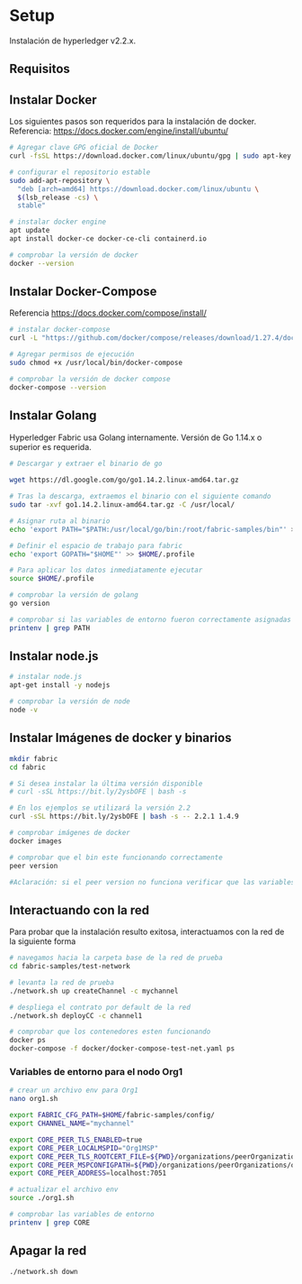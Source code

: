 # Setup
Instalación de hyperledger v2.2.x.

## Requisitos

## Instalar Docker
Los siguientes pasos son requeridos para la instalación de docker. Referencia: https://docs.docker.com/engine/install/ubuntu/

```bash
# Agregar clave GPG oficial de Docker
curl -fsSL https://download.docker.com/linux/ubuntu/gpg | sudo apt-key add -

# configurar el repositorio estable
sudo add-apt-repository \
  "deb [arch=amd64] https://download.docker.com/linux/ubuntu \
  $(lsb_release -cs) \
  stable"

# instalar docker engine
apt update
apt install docker-ce docker-ce-cli containerd.io

# comprobar la versión de docker
docker --version
```

## Instalar Docker-Compose

Referencia https://docs.docker.com/compose/install/

```bash
# instalar docker-compose
curl -L "https://github.com/docker/compose/releases/download/1.27.4/docker-compose-$(uname -s)-$(uname -m)" -o /usr/local/bin/docker-compose

# Agregar permisos de ejecución
sudo chmod +x /usr/local/bin/docker-compose

# comprobar la versión de docker compose
docker-compose --version
```

## Instalar Golang
Hyperledger Fabric usa Golang internamente. Versión de Go 1.14.x o superior es requerida.

```bash 
# Descargar y extraer el binario de go
	
wget https://dl.google.com/go/go1.14.2.linux-amd64.tar.gz

# Tras la descarga, extraemos el binario con el siguiente comando
sudo tar -xvf go1.14.2.linux-amd64.tar.gz -C /usr/local/

# Asignar ruta al binario
echo 'export PATH="$PATH:/usr/local/go/bin:/root/fabric-samples/bin"' >> $HOME/.profile

# Definir el espacio de trabajo para fabric
echo 'export GOPATH="$HOME"' >> $HOME/.profile

# Para aplicar los datos inmediatamente ejecutar
source $HOME/.profile

# comprobar la versión de golang
go version

# comprobar si las variables de entorno fueron correctamente asignadas
printenv | grep PATH
```

## Instalar node.js

```bash
# instalar node.js
apt-get install -y nodejs

# comprobar la versión de node
node -v
```

## Instalar Imágenes de docker y binarios

```bash
mkdir fabric
cd fabric

# Si desea instalar la última versión disponible
# curl -sSL https://bit.ly/2ysbOFE | bash -s

# En los ejemplos se utilizará la versión 2.2
curl -sSL https://bit.ly/2ysbOFE | bash -s -- 2.2.1 1.4.9

# comprobar imágenes de docker
docker images

# comprobar que el bin este funcionando correctamente
peer version

#Aclaración: si el peer version no funciona verificar que las variables de entorno de GOLANG estén correctamente declaradas en $HOME/.profile y en ~/.bashrc

```

## Interactuando con la red

Para probar que la instalación resulto exitosa, interactuamos con la red de la siguiente forma

```bash
# navegamos hacia la carpeta base de la red de prueba
cd fabric-samples/test-network

# levanta la red de prueba
./network.sh up createChannel -c mychannel

# despliega el contrato por default de la red
./network.sh deployCC -c channel1

# comprobar que los contenedores esten funcionando
docker ps
docker-compose -f docker/docker-compose-test-net.yaml ps
```

### Variables de entorno para el nodo Org1

```bash
# crear un archivo env para Org1
nano org1.sh

export FABRIC_CFG_PATH=$HOME/fabric-samples/config/
export CHANNEL_NAME="mychannel"

export CORE_PEER_TLS_ENABLED=true
export CORE_PEER_LOCALMSPID="Org1MSP"
export CORE_PEER_TLS_ROOTCERT_FILE=${PWD}/organizations/peerOrganizations/org1.example.com/peers/peer0.org1.example.com/tls/ca.crt
export CORE_PEER_MSPCONFIGPATH=${PWD}/organizations/peerOrganizations/org1.example.com/users/Admin@org1.example.com/msp
export CORE_PEER_ADDRESS=localhost:7051

# actualizar el archivo env
source ./org1.sh

# comprobar las variables de entorno
printenv | grep CORE
```

## Apagar la red
```bash
./network.sh down
```
